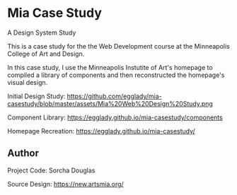 # Mia Case Study

A Design System Study

This is a case study for the the Web Development course at the Minneapolis College of Art and Design. 

In this case study, I use the Minneapolis Instutite of Art's homepage to compiled a library of components and then reconstructed the homepage's visual design.

Initial Design Study: https://github.com/egglady/mia-casestudy/blob/master/assets/Mia%20Web%20Design%20Study.png

Component Library: https://egglady.github.io/mia-casestudy/components

Homepage Recreation: https://egglady.github.io/mia-casestudy/


## Author

Project Code: Sorcha Douglas

Source Design: https://new.artsmia.org/